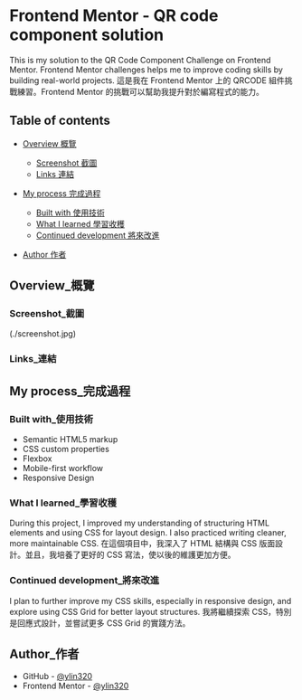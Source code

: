 # Frontend Mentor - QR code component solution

This is my solution to the QR Code Component Challenge on Frontend Mentor. Frontend Mentor challenges helps me to improve coding skills by building real-world projects.
這是我在 Frontend Mentor 上的 QRCODE 組件挑戰練習。Frontend Mentor 的挑戰可以幫助我提升對於編寫程式的能力。

## Table of contents

- [Overview 概覽](#overview_概覽)
  - [Screenshot 截圖](#screenshot_截圖)
  - [Links 連結](#links_連結)
- [My process 完成過程](#my-process_完成過程)

  - [Built with 使用技術](#built-with_使用技術)
  - [What I learned 學習收穫](#what-i-learned_學習收穫)
  - [Continued development 將來改進](#continued-development_將來改進)

- [Author 作者](#author作者)

## Overview\_概覽

### Screenshot\_截圖

(./screenshot.jpg)

### Links\_連結

<!-- - Solution URL: [Add solution URL here](https://your-solution-url.com) -->
<!-- - Live Site URL: [Add live site URL here](https://your-live-site-url.com) -->

## My process\_完成過程

### Built with\_使用技術

- Semantic HTML5 markup
- CSS custom properties
- Flexbox
- Mobile-first workflow
- Responsive Design

### What I learned\_學習收穫

During this project, I improved my understanding of structuring HTML elements and using CSS for layout design. I also practiced writing cleaner, more maintainable CSS.
在這個項目中，我深入了 HTML 結構與 CSS 版面設計。並且，我培養了更好的 CSS 寫法，使以後的維護更加方便。

### Continued development\_將來改進

I plan to further improve my CSS skills, especially in responsive design, and explore using CSS Grid for better layout structures.
我將繼續探索 CSS，特別是回應式設計，並嘗試更多 CSS Grid 的實踐方法。

## Author\_作者

- GitHub - [@ylin320](https://github.com/ylin320)
- Frontend Mentor - [@ylin320](https://www.frontendmentor.io/profile/ylin320)
